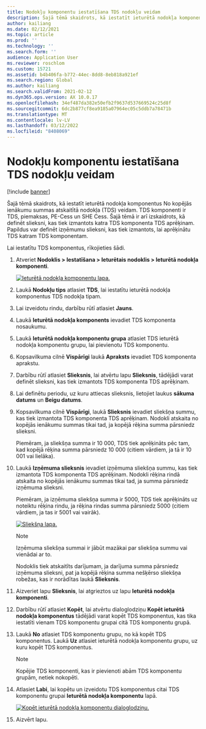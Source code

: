 ```yaml
---
title: Nodokļu komponentu iestatīšana TDS nodokļu veidam
description: Šajā tēmā skaidrots, kā iestatīt ieturētā nodokļa komponentus No kopējās ienākumu summas atskaitītā nodokļa (TDS) veidam. Dokumentā ir arī izskaidrots, kā definēt sliekšņa ierobežojumu, kas tiek izmantots katra TDS komponenta TDS aprēķinam.
author: kailiang
ms.date: 02/12/2021
ms.topic: article
ms.prod: ''
ms.technology: ''
ms.search.form: ''
audience: Application User
ms.reviewer: roschlom
ms.custom: 15721
ms.assetid: b4b406fa-b772-44ec-8dd8-8eb818a921ef
ms.search.region: Global
ms.author: kailiang
ms.search.validFrom: 2021-02-12
ms.dyn365.ops.version: AX 10.0.17
ms.openlocfilehash: 34ef487da382e50efb2f9637d537669524c25d8f
ms.sourcegitcommit: 6dc2b877cf8ea9185a07964ec05c5ddb7a78471b
ms.translationtype: MT
ms.contentlocale: lv-LV
ms.lasthandoff: 03/12/2022
ms.locfileid: "8408069"
---
```

# <a name="set-up-tax-components-for-the-tds-tax-type"></a>Nodokļu komponentu iestatīšana TDS nodokļu veidam

[!include [banner](../includes/banner.md)]

Šajā tēmā skaidrots, kā iestatīt ieturētā nodokļa komponentus No kopējās ienākumu summas atskaitītā nodokļa (TDS) veidam. TDS komponenti ir TDS, piemaksas, PE-Cess un SHE Cess. Šajā tēmā ir arī izskaidrots, kā definēt slieksni, kas tiek izmantots katra TDS komponenta TDS aprēķinam. Papildus var definēt izņēmumu slieksni, kas tiek izmantots, lai aprēķinātu TDS katram TDS komponentam.

Lai iestatītu TDS komponentus, rīkojieties šādi.

1. Atveriet **Nodoklis \> Iestatīšana \> Ieturētais nodoklis \> Ieturētā nodokļa komponenti**.

    [![Ieturētā nodokļa komponentu lapa.](./media/apac-ind-TDS-9.png)](./media/apac-ind-TDS-9.png)

2. Laukā **Nodokļu tips** atlasiet **TDS**, lai iestatītu ieturētā nodokļa komponentus TDS nodokļa tipam.
3. Lai izveidotu rindu, darbību rūtī atlasiet **Jauns**.
4. Laukā **Ieturētā nodokļa komponents** ievadiet TDS komponenta nosaukumu.
5. Laukā **Ieturētā nodokļa komponentu grupa** atlasiet TDS ieturētā nodokļa komponentu grupu, lai pievienotu TDS komponentu.
6. Kopsavilkuma cilnē **Vispārīgi** laukā **Apraksts** ievadiet TDS komponenta aprakstu.
7. Darbību rūtī atlasiet **Slieksnis**, lai atvērtu lapu **Slieksnis**, tādējādi varat definēt slieksni, kas tiek izmantots TDS komponenta TDS aprēķinam.
8. Lai definētu periodu, uz kuru attiecas slieksnis, lietojiet laukus **sākuma datums** un **Beigu datums**.
9. Kopsavilkuma cilnē **Vispārīgi**, laukā **Slieksnis** ievadiet sliekšņa summu, kas tiek izmantota TDS komponenta TDS aprēķinam. Nodokli atskaita no kopējās ienākumu summas tikai tad, ja kopējā rēķina summa pārsniedz slieksni.

    Piemēram, ja sliekšņa summa ir 10 000, TDS tiek aprēķināts pēc tam, kad kopējā rēķina summa pārsniedz 10 000 (citiem vārdiem, ja tā ir 10 001 vai lielāka).

10. Laukā **Izņēmuma slieksnis** ievadiet izņēmuma sliekšņa summu, kas tiek izmantota TDS komponenta TDS aprēķinam. Nodokli rēķina rindā atskaita no kopējās ienākumu summas tikai tad, ja summa pārsniedz izņēmuma slieksni.

    Piemēram, ja izņēmuma sliekšņa summa ir 5000, TDS tiek aprēķināts uz noteiktu rēķina rindu, ja rēķina rindas summa pārsniedz 5000 (citiem vārdiem, ja tas ir 5001 vai vairāk).

    [![Sliekšņa lapa.](./media/apac-ind-TDS-10.png)](./media/apac-ind-TDS-10.png)

    > [!NOTE]
    > Izņēmuma sliekšņa summai ir jābūt mazākai par sliekšņa summu vai vienādai ar to.
    >
    > Nodoklis tiek atskaitīts darījumam, ja darījuma summa pārsniedz izņēmuma slieksni, pat ja kopējā rēķina summa nešķērso sliekšņa robežas, kas ir norādītas laukā **Slieksnis**.

11. Aizveriet lapu **Slieksnis**, lai atgrieztos uz lapu **Ieturētā nodokļa komponenti**.
12. Darbību rūtī atlasiet **Kopēt**, lai atvērtu dialoglodziņu **Kopēt ieturētā nodokļa komponentus** tādējādi varat kopēt TDS komponentus, kas tika iestatīti vienam TDS komponentu grupai citā TDS komponentu grupā.
13. Laukā **No** atlasiet TDS komponentu grupu, no kā kopēt TDS komponentus. Laukā **Uz** atlasiet ieturētā nodokļa komponentu grupu, uz kuru kopēt TDS komponentus.

    > [!NOTE]
    > Kopējie TDS komponenti, kas ir pievienoti abām TDS komponentu grupām, netiek nokopēti.

14. Atlasiet **Labi**, lai kopētu un izveidotu TDS komponentus citai TDS komponentu grupai **Ieturētā nodokļa komponentu** lapā.

    [![Kopēt ieturētā nodokļa komponentu dialoglodziņu.](./media/apac-ind-TDS-11.png)](./media/apac-ind-TDS-11.png)

15. Aizvērt lapu.
